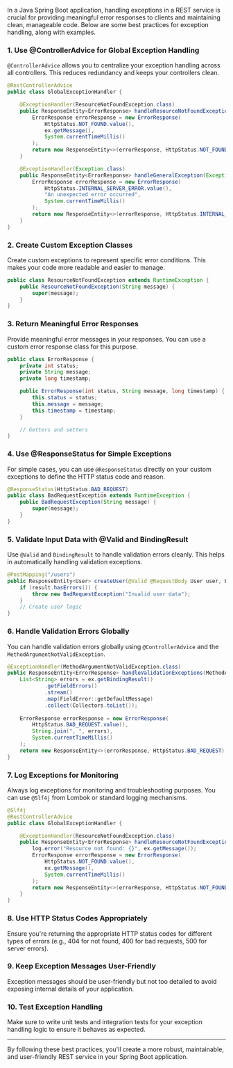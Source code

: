 In a Java Spring Boot application, handling exceptions in a REST service is crucial for providing meaningful error responses to clients and maintaining clean, manageable code. Below are some best practices for exception handling, along with examples.

### 1. **Use @ControllerAdvice for Global Exception Handling**

`@ControllerAdvice` allows you to centralize your exception handling across all controllers. This reduces redundancy and keeps your controllers clean.

```java
@RestControllerAdvice
public class GlobalExceptionHandler {

    @ExceptionHandler(ResourceNotFoundException.class)
    public ResponseEntity<ErrorResponse> handleResourceNotFoundException(ResourceNotFoundException ex) {
        ErrorResponse errorResponse = new ErrorResponse(
            HttpStatus.NOT_FOUND.value(),
            ex.getMessage(),
            System.currentTimeMillis()
        );
        return new ResponseEntity<>(errorResponse, HttpStatus.NOT_FOUND);
    }

    @ExceptionHandler(Exception.class)
    public ResponseEntity<ErrorResponse> handleGeneralException(Exception ex) {
        ErrorResponse errorResponse = new ErrorResponse(
            HttpStatus.INTERNAL_SERVER_ERROR.value(),
            "An unexpected error occurred",
            System.currentTimeMillis()
        );
        return new ResponseEntity<>(errorResponse, HttpStatus.INTERNAL_SERVER_ERROR);
    }
}
```

### 2. **Create Custom Exception Classes**

Create custom exceptions to represent specific error conditions. This makes your code more readable and easier to manage.

```java
public class ResourceNotFoundException extends RuntimeException {
    public ResourceNotFoundException(String message) {
        super(message);
    }
}
```

### 3. **Return Meaningful Error Responses**

Provide meaningful error messages in your responses. You can use a custom error response class for this purpose.

```java
public class ErrorResponse {
    private int status;
    private String message;
    private long timestamp;

    public ErrorResponse(int status, String message, long timestamp) {
        this.status = status;
        this.message = message;
        this.timestamp = timestamp;
    }

    // Getters and setters
}
```

### 4. **Use @ResponseStatus for Simple Exceptions**

For simple cases, you can use `@ResponseStatus` directly on your custom exceptions to define the HTTP status code and reason.

```java
@ResponseStatus(HttpStatus.BAD_REQUEST)
public class BadRequestException extends RuntimeException {
    public BadRequestException(String message) {
        super(message);
    }
}
```

### 5. **Validate Input Data with @Valid and BindingResult**

Use `@Valid` and `BindingResult` to handle validation errors cleanly. This helps in automatically handling validation exceptions.

```java
@PostMapping("/users")
public ResponseEntity<User> createUser(@Valid @RequestBody User user, BindingResult result) {
    if (result.hasErrors()) {
        throw new BadRequestException("Invalid user data");
    }
    // Create user logic
}
```

### 6. **Handle Validation Errors Globally**

You can handle validation errors globally using `@ControllerAdvice` and the `MethodArgumentNotValidException`.

```java
@ExceptionHandler(MethodArgumentNotValidException.class)
public ResponseEntity<ErrorResponse> handleValidationExceptions(MethodArgumentNotValidException ex) {
    List<String> errors = ex.getBindingResult()
            .getFieldErrors()
            .stream()
            .map(FieldError::getDefaultMessage)
            .collect(Collectors.toList());
    
    ErrorResponse errorResponse = new ErrorResponse(
        HttpStatus.BAD_REQUEST.value(),
        String.join(", ", errors),
        System.currentTimeMillis()
    );
    return new ResponseEntity<>(errorResponse, HttpStatus.BAD_REQUEST);
}
```

### 7. **Log Exceptions for Monitoring**

Always log exceptions for monitoring and troubleshooting purposes. You can use `@Slf4j` from Lombok or standard logging mechanisms.

```java
@Slf4j
@RestControllerAdvice
public class GlobalExceptionHandler {

    @ExceptionHandler(ResourceNotFoundException.class)
    public ResponseEntity<ErrorResponse> handleResourceNotFoundException(ResourceNotFoundException ex) {
        log.error("Resource not found: {}", ex.getMessage());
        ErrorResponse errorResponse = new ErrorResponse(
            HttpStatus.NOT_FOUND.value(),
            ex.getMessage(),
            System.currentTimeMillis()
        );
        return new ResponseEntity<>(errorResponse, HttpStatus.NOT_FOUND);
    }
}
```

### 8. **Use HTTP Status Codes Appropriately**

Ensure you're returning the appropriate HTTP status codes for different types of errors (e.g., 404 for not found, 400 for bad requests, 500 for server errors).

### 9. **Keep Exception Messages User-Friendly**

Exception messages should be user-friendly but not too detailed to avoid exposing internal details of your application.

### 10. **Test Exception Handling**

Make sure to write unit tests and integration tests for your exception handling logic to ensure it behaves as expected.

---

By following these best practices, you'll create a more robust, maintainable, and user-friendly REST service in your Spring Boot application.
